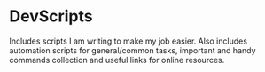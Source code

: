 # DevScripts
Includes scripts I am writing to make my job easier. Also includes automation scripts for general/common tasks, important and handy commands collection and useful links for online resources.
